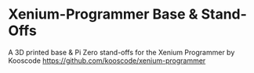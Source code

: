 # Xenium-Programmer Base & Stand-Offs
A 3D printed base & Pi Zero stand-offs for the Xenium Programmer by Kooscode https://github.com/kooscode/xenium-programmer